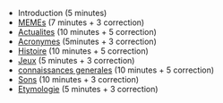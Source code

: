 * Introduction (5 minutes)
* [MEMEs](https://quiz.hub01.org/1-meme) (7 minutes + 3 correction)
* [Actualites](https://quiz.hub01.org/2-actualites) (10 minutes + 5 correction)
* [Acronymes](https://quiz.hub01.org/3-acronymes) (5minutes + 3 correction)
* [Histoire](https://quiz.hub01.org/4-histoire) (10 minutes + 5 correction)
* [Jeux](https://quiz.hub01.org/5-jeux) (5 minutes + 3 correction)
* [connaissances generales](https://quiz.hub01.org/6-connaissances-generales) (10 minutes + 5 correction)
* [Sons](https://quiz.hub01.org/7-sons) (10 minutes + 3 correction)
* [Etymologie](https://quiz.hub01.org/8-etymologie) (5 minutes + 3 correction)
